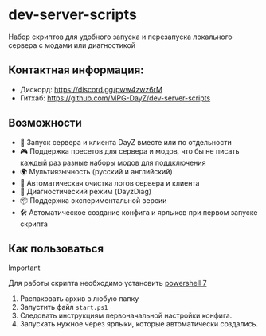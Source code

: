 # dev-server-scripts

Набор скриптов для удобного запуска и перезапуска локального сервера с модами или диагностикой

## Контактная информация:

- Дискорд: https://discord.gg/pww4zwz6rM
- Гитхаб: https://github.com/MPG-DayZ/dev-server-scripts

## Возможности

- 🚀 Запуск сервера и клиента DayZ вместе или по отдельности
- 🎮 Поддержка пресетов для сервера и модов, что бы не писать каждый раз разные наборы модов для поддключения
- 🌍 Мультиязычность (русский и английский)
- 🧹 Автоматическая очистка логов сервера и клиента
- 🔧 Диагностический режим (DayzDiag)
- 📦 Поддержка экспериментальной версии
- 🛠️ Автоматическое создание конфига и ярлыков при первом запуске скрипта

## Как пользоваться

> [!IMPORTANT]
> Для работы скрипта необходимо установить [powershell 7](https://aka.ms/PowerShell)
>

1. Распаковать архив в любую папку
2. Запустить файл `start.ps1`
3. Следовать инструкциям первоначальной настройки конфига.
4. Запускать нужное через ярлыки, которые автоматически создались.